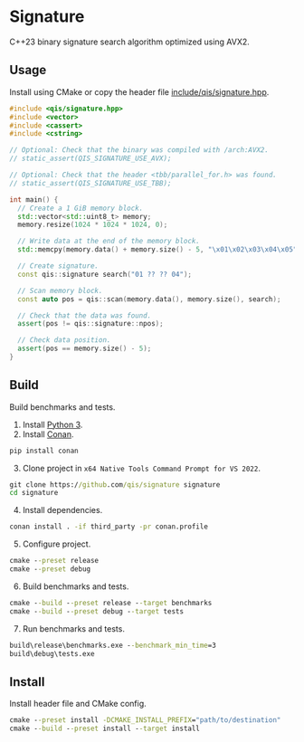 # Signature
C++23 binary signature search algorithm optimized using AVX2.

## Usage
Install using CMake or copy the header file [include/qis/signature.hpp](include/qis/signature.hpp).

```cpp
#include <qis/signature.hpp>
#include <vector>
#include <cassert>
#include <cstring>

// Optional: Check that the binary was compiled with /arch:AVX2.
// static_assert(QIS_SIGNATURE_USE_AVX);

// Optional: Check that the header <tbb/parallel_for.h> was found.
// static_assert(QIS_SIGNATURE_USE_TBB);

int main() {
  // Create a 1 GiB memory block.
  std::vector<std::uint8_t> memory;
  memory.resize(1024 * 1024 * 1024, 0);

  // Write data at the end of the memory block.
  std::memcpy(memory.data() + memory.size() - 5, "\x01\x02\x03\x04\x05", 5);

  // Create signature.
  const qis::signature search("01 ?? ?? 04");

  // Scan memory block.
  const auto pos = qis::scan(memory.data(), memory.size(), search);

  // Check that the data was found.
  assert(pos != qis::signature::npos);

  // Check data position.
  assert(pos == memory.size() - 5);
}
```

## Build
Build benchmarks and tests.

1. Install [Python 3][py3].
2. Install [Conan][conan].

```cmd
pip install conan
```

3. Clone project in `x64 Native Tools Command Prompt for VS 2022`.

```cmd
git clone https://github.com/qis/signature signature
cd signature
```

4. Install dependencies.

```cmd
conan install . -if third_party -pr conan.profile
```

5. Configure project.

```cmd
cmake --preset release
cmake --preset debug
```

6. Build benchmarks and tests.

```cmd
cmake --build --preset release --target benchmarks
cmake --build --preset debug --target tests
```

7. Run benchmarks and tests.

```cmd
build\release\benchmarks.exe --benchmark_min_time=3
build\debug\tests.exe
```

## Install
Install header file and CMake config.

```cmd
cmake --preset install -DCMAKE_INSTALL_PREFIX="path/to/destination"
cmake --build --preset install --target install
```

[py3]: https://www.python.org/downloads/windows/
[conan]: https://conan.io/center/
